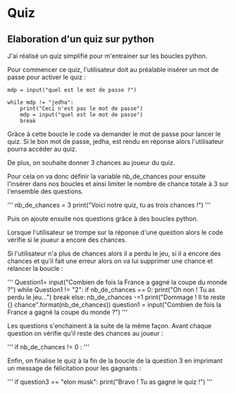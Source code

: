 # Quiz

## Elaboration d'un quiz sur python

J'ai réalisé un quiz simplifié pour m'entrainer sur les boucles python.

Pour commencer ce quiz, l'utilisateur doit au préalable insérer un mot de passe pour activer le quiz :

```
mdp = input("quel est le mot de passe ?")

while mdp != "jedha":
    print("Ceci n'est pas le mot de passe")
    mdp = input("quel est le mot de passe")
    break
```

Grâce à cette boucle le code va demander le mot de passe pour lancer le quiz.
Si le bon mot de passe, jedha, est rendu en réponse alors l'utilisateur pourra accéder au quiz.

De plus, on souhaite donner 3 chances au joueur du quiz.

Pour cela on va donc définir la variable nb_de_chances pour ensuite l'insérer dans nos boucles et ainsi limiter
le nombre de chance totale à 3 sur l'ensemble des questions.

'''
nb_de_chances = 3
print("Voici notre quiz, tu as trois chances !")
'''

Puis on ajoute ensuite nos questions grâce à des boucles python.

Lorsque l'utilisateur se trompe sur la réponse d'une question alors le code vérifie si le joueur a encore des chances.

Si l'utilisateur n'a plus de chances alors il a perdu le jeu, si il a encore des chances et qu'il fait une erreur
alors on va lui supprimer une chance et relancer la boucle :

'''
Question1= input("Combien de fois la France a gagné la coupe du monde ?")
while Question1 != "2":
    if nb_de_chances == 0:
        print("Oh non ! Tu as perdu le jeu...")
        break
    else: nb_de_chances -=1
    print("Dommage ! Il te reste {} chance".format(nb_de_chances))
    question1 = input("Combien de fois la France a gagné la coupe du monde ?")
'''

Les questions s'enchainent à la suite de la même façon. Avant chaque question on vérifie qu'il reste des chances au joueur :

'''
if nb_de_chances != 0 :
'''

Enfin, on finalise le quiz à la fin de la boucle de la question 3 en imprimant un message de félicitation pour les gagnants :

'''
if question3 == "elon musk":
    print("Bravo ! Tu as gagné le quiz !")
'''
